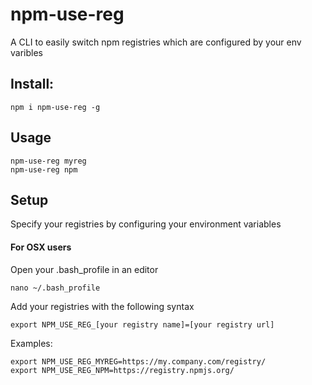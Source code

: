 # npm-use-reg
A CLI to easily switch npm registries which are configured by your env varibles

## Install:
```
npm i npm-use-reg -g
```

## Usage
```
npm-use-reg myreg
npm-use-reg npm
```

## Setup
Specify your registries by configuring your environment variables

#### For OSX users
Open your .bash_profile in an editor  
```
nano ~/.bash_profile
```  

Add your registries with the following syntax 
```
export NPM_USE_REG_[your registry name]=[your registry url]
``` 

Examples:
```
export NPM_USE_REG_MYREG=https://my.company.com/registry/
export NPM_USE_REG_NPM=https://registry.npmjs.org/
```
